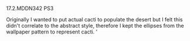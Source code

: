 17.2.MDDN342 PS3

Originally I wanted to put actual cacti to populate the desert but I felt this didn't correlate to the abstract style, therefore I kept the ellipses from the wallpaper pattern to represent cacti. '
